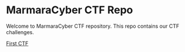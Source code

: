 # MarmaraCyber CTF Repo

Welcome to MarmaraCyber CTF repository. This repo contains our CTF challenges.

[First CTF](./iftarVakti/README.md)
